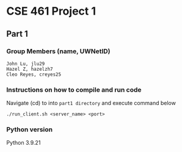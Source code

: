 # CSE 461 Project 1
## Part 1

### Group Members (name, UWNetID)
```
John Lu, jlu29
Hazel Z, hazelzh7
Cleo Reyes, creyes25
```

### Instructions on how to compile and run code

Navigate (cd) to into `part1 directory` and execute command below 
```
./run_client.sh <server_name> <port>
```

### Python version
Python 3.9.21